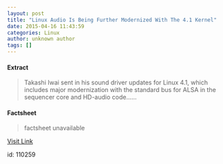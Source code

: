 ```yaml
---
layout: post
title: "Linux Audio Is Being Further Modernized With The 4.1 Kernel"
date: 2015-04-16 11:43:59
categories: Linux
author: unknown author
tags: []
---
```



#### Extract
>Takashi Iwai sent in his sound driver updates for Linux 4.1, which includes major modernization with the standard bus for ALSA in the sequencer core and HD-audio code......

#### Factsheet
>factsheet unavailable

[Visit Link](http://www.phoronix.com/scan.php?page=news_item&px=Linux-Sound-4.1-Kernel)

id:  110259


